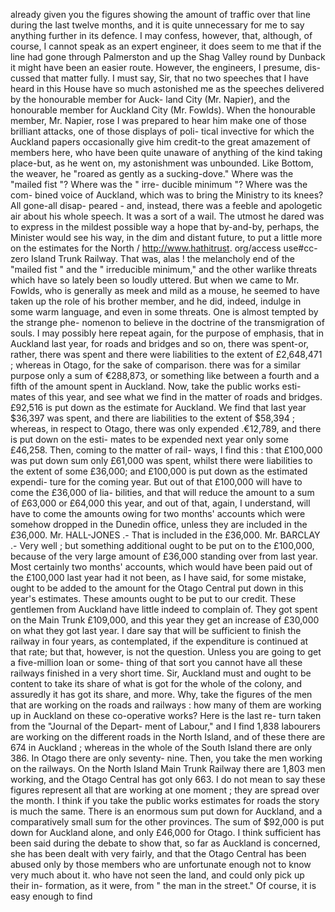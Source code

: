 already given you the figures showing the amount of traffic over that line during the last twelve months, and it is quite unnecessary for me to say anything further in its defence. I may confess, however, that, although, of course, I cannot speak as an expert engineer, it does seem to me that if the line had gone through Palmerston and up the Shag Valley round by Dunback it might have been an easier route. However, the engineers, I presume, dis- cussed that matter fully. I must say, Sir, that no two speeches that I have heard in this House have so much astonished me as the speeches delivered by the honourable member for Auck- land City (Mr. Napier), and the honourable member for Auckland City (Mr. Fowlds). When the honourable member, Mr. Napier, rose I was prepared to hear him make one of those brilliant attacks, one of those displays of poli- tical invective for which the Auckland papers occasionally give him credit-to the great amazement of members here, who have been quite unaware of anything of the kind taking place-but, as he went on, my astonishment was unbounded. Like Bottom, the weaver, he "roared as gently as a sucking-dove." Where was the "mailed fist "? Where was the " irre- ducible minimum "? Where was the com- bined voice of Auckland, which was to bring the Ministry to its knees? All gone-all disap- peared - and, instead, there was a feeble and apologetic air about his whole speech. It was a sort of a wail. The utmost he dared was to express in the mildest possible way a hope that by-and-by, perhaps, the Minister would see his way, in the dim and distant future, to put a little more on the estimates for the North / http://www.hathitrust. org/access use#cc-zero Island Trunk Railway. That was, alas ! the melancholy end of the "mailed fist " and the " irreducible minimum," and the other warlike threats which have so lately been so loudly uttered. But when we came to Mr. Fowlds, who is generally as meek and mild as a mouse, he seemed to have taken up the role of his brother member, and he did, indeed, indulge in some warm language, and even in some threats. One is almost tempted by the strange phe- nomenon to believe in the doctrine of the transmigration of souls. I may possibly here repeat again, for the purpose of emphasis, that in Auckland last year, for roads and bridges and so on, there was spent-or, rather, there was spent and there were liabilities to the extent of £2,648,471 ; whereas in Otago, for the sake of comparison. there was for a similar purpose only a sum of €288,873, or something like between a fourth and a fifth of the amount spent in Auckland. Now, take the public works esti- mates of this year, and see what we find in the matter of roads and bridges. £92,516 is put down as the estimate for Auckland. We find that last year $36,397 was spent, and there are liabilities to the extent of $58,394 ; whereas, in respect to Otago, there was only expended .€12,789, and there is put down on the esti- mates to be expended next year only some £46,258. Then, coming to the matter of rail- ways, I find this : that £100,000 was put down sum only £61,000 was spent, whilst there were liabilities to the extent of some £36,000; and £100,000 is put down as the estimated expendi- ture for the coming year. But out of that £100,000 will have to come the £36,000 of lia- bilities, and that will reduce the amount to a sum of £63,000 or £64,000 this year, and out of that, again, I understand, will have to come the amounts owing for two months' accounts which were somehow dropped in the Dunedin office, unless they are included in the £36,000. Mr. HALL-JONES .- That is included in the £36,000. Mr. BARCLAY .- Very well ; but something additional ought to be put on to the £100,000, because of the very large amount of £36,000 standing over from last year. Most certainly two months' accounts, which would have been paid out of the £100,000 last year had it not been, as I have said, for some mistake, ought to be added to the amount for the Otago Central put down in this year's estimates. These amounts ought to be put to our credit. These gentlemen from Auckland have little indeed to complain of. They got spent on the Main Trunk £109,000, and this year they get an increase of £30,000 on what they got last year. I dare say that will be sufficient to finish the railway in four years, as contemplated, if the expenditure is continued at that rate; but that, however, is not the question. Unless you are going to get a five-million loan or some- thing of that sort you cannot have all these railways finished in a very short time. Sir, Auckland must and ought to be content to take its share of what is got for the whole of the colony, and assuredly it has got its share, and more. Why, take the figures of the men that are working on the roads and railways : how many of them are working up in Auckland on these co-operative works? Here is the last re- turn taken from the "Journal of the Depart- ment of Labour," and I find 1,838 labourers are working on the different roads in the North Island, and of these there are 674 in Auckland ; whereas in the whole of the South Island there are only 386. In Otago there are only seventy- nine. Then, you take the men working on the railways. On the North Island Main Trunk Railway there are 1,803 men working, and the Otago Central has got only 663. I do not mean to say these figures represent all that are working at one moment ; they are spread over the month. I think if you take the public works estimates for roads the story is much the same. There is an enormous sum put down for Auckland, and a comparatively small sum for the other provinces. The sum of $92,000 is put down for Auckland alone, and only £46,000 for Otago. I think sufficient has been said during the debate to show that, so far as Auckland is concerned, she has been dealt with very fairly, and that the Otago Central has been abused only by those members who are unfortunate enough not to know very much about it. who have not seen the land, and could only pick up their in- formation, as it were, from " the man in the street." Of course, it is easy enough to find 
